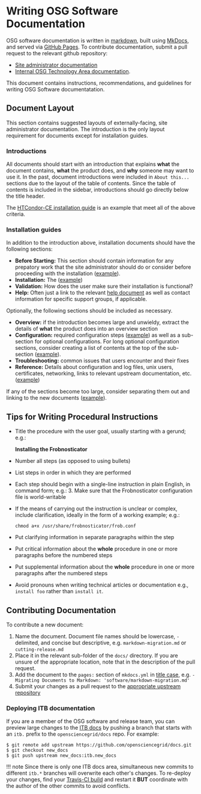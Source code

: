 Writing OSG Software Documentation
==================================

OSG software documentation is written in [markdown](https://en.wikipedia.org/wiki/Markdown), built using [MkDocs](http://www.mkdocs.org/), and served via [GitHub Pages](https://pages.github.com/). To contribute documentation, submit a pull request to the relevant github repository:

- [Site administrator documentation](https://github.com/opensciencegrid/docs/)
- [Internal OSG Technology Area documentation](https://github.com/opensciencegrid/technology/).

This document contains instructions, recommendations, and guidelines for writing OSG Software documentatation.

Document Layout
---------------

This section contains suggested layouts of externally-facing, site administrator documentation. The introduction is the only layout requirement for documents except for installation guides.

### Introductions ###

All documents should start with an introduction that explains **what** the document contains, **what** the product does, and **why** someone may want to use it. In the past, document introductions were included in `About this...` sections due to the layout of the table of contents. Since the table of contents is included in the sidebar, introductions should go directly below the title header.

The [HTCondor-CE installation guide](http://opensciencegrid.github.io/docs/compute-element/install-htcondor-ce/#installing-and-maintaining-htcondor-ce) is an example that meet all of the above criteria.

### Installation guides ###

In addition to the introduction above, installation documents should have the following sections:

- **Before Starting:** This section should contain information for any prepatory work that the site administrator should do or consider before proceeding with the installation ([example](http://opensciencegrid.github.io/docs/compute-element/install-htcondor-ce/#before-starting)).
- **Installation:** The ([example](http://opensciencegrid.github.io/docs/compute-element/install-htcondor-ce/#installing-htcondor-ce))
- **Validation:** How does the user make sure their installation is functional?
- **Help:** Often just a link to the relevant [help document](http://opensciencegrid.github.io/docs/common/help/) as well as contact information for specific support groups, if applicable.

Optionally, the following sections should be included as necessary.

- **Overview:** if the introduction becomes large and unwieldy, extract the details of **what** the product does into an overview section
- **Configuration:** required configuration steps ([example](http://opensciencegrid.github.io/docs/compute-element/install-htcondor-ce/#configuring-htcondor-ce)) as well as a sub-section for optional configurations. For long optional configuration sections, consider creating a list of contents at the top of the sub-section ([example](http://opensciencegrid.github.io/docs/compute-element/install-htcondor-ce/#optional-configuration)).
- **Troubleshooting:** common issues that users encounter and their fixes
- **Reference:** Details about configuration and log files, unix users, certificates, networking, links to relevant upstream documentation, etc. ([example](https://opensciencegrid.github.io/docs/compute-element/install-htcondor-ce/#reference))

If any of the sections become too large, consider separating them out and linking to the new documents ([example](http://opensciencegrid.github.io/docs/compute-element/install-htcondor-ce/#troubleshooting-htcondor-ce)).

Tips for Writing Procedural Instructions
----------------------------------------

- Title the procedure with the user goal, usually starting with a gerund; e.g.:

    **Installing the Frobnosticator**

- Number all steps (as opposed to using bullets)

- List steps in order in which they are performed

- Each step should begin with a single-line instruction in plain English, in command form; e.g.:
    3. Make sure that the Frobnosticator configuration file is world-writable

- If the means of carrying out the instruction is unclear or complex, include clarification, ideally in the form of a working example; e.g.:
  ```
  chmod a+x /usr/share/frobnosticator/frob.conf
  ```

- Put clarifying information in separate paragraphs within the step

- Put critical information about the **whole** procedure in one or more paragraphs before the numbered steps

- Put supplemental information about the **whole** procedure in one or more paragraphs after the numbered steps

- Avoid pronouns when writing technical articles or documentation e.g., `install foo` rather than `install it`.

Contributing Documentation
--------------------------

To contribute a new document:

1. Name the document. Document file names should be lowercase, `-` delimited, and concise but descriptive, e.g. `markdown-migration.md` or `cutting-release.md`
1. Place it in the relevant sub-folder of the `docs/` directory. If you are unsure of the appropriate location, note that in the description of the pull request.
1. Add the document to the `pages:` section of `mkdocs.yml` in [title case](http://titlecase.com/), e.g. `- Migrating Documents to Markdown: 'software/markdown-migration.md'`
1. Submit your changes as a pull request to the [appropriate upstream repository](#contributing-documntation)

### Deploying ITB documentation ###

If you are a member of the OSG software and release team, you can preview large changes to the [ITB docs](https://opensciencegrid.github.io/docs-itb/) by pushing a branch that starts with an `itb.` prefix to the `opensciencegrid/docs` repo. For example:

``` console
$ git remote add upstream https://github.com/opensciencegrid/docs.git
$ git checkout new_docs
$ git push upstream new_docs:itb.new_docs
```

!!! note
    Since there is only one ITB docs area, simultaneous new commits to different `itb.*` branches will overwrite each other's changes. To re-deploy your changes, find your [Travis-CI build](https://travis-ci.org/opensciencegrid/docs/branches) and restart it **BUT** coordinate with the author of the other commits to avoid conflicts.

